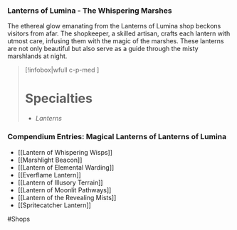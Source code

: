 ### Lanterns of Lumina - The Whispering Marshes

The ethereal glow emanating from the Lanterns of Lumina shop beckons visitors from afar. The shopkeeper, a skilled artisan, crafts each lantern with utmost care, infusing them with the magic of the marshes. These lanterns are not only beautiful but also serve as a guide through the misty marshlands at night.

> [!infobox|wfull  c-p-med ]
>   # Specialties
>   - *Lanterns*

### Compendium Entries: Magical Lanterns of Lanterns of Lumina

- [[Lantern of Whispering Wisps]]
- [[Marshlight Beacon]]
- [[Lantern of Elemental Warding]]
- [[Everflame Lantern]]
- [[Lantern of Illusory Terrain]]
- [[Lantern of Moonlit Pathways]]
- [[Lantern of the Revealing Mists]]
- [[Spritecatcher Lantern]]




#Shops